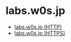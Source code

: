 # labs.w0s.jp

- [labs.w0s.jp (HTTP)](http://labs.w0s.jp/)
- [labs.w0s.jp (HTTPS)](https://labs.w0s.jp/)
